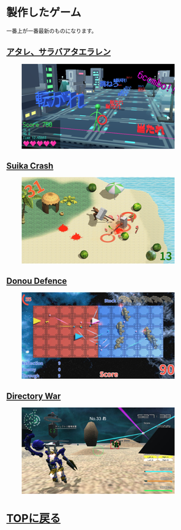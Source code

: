 # 製作したゲーム
一番上が一番最新のものになります。

## [アタレ、サラバアタエラレン](atare_saraba.md)
<figure>
<img src="images/atare/20180401102444.png" width="400px">
<figcaption></figcaption>
</figure>

## [Suika Crash](suika_crash.md)
<figure>
<img src="images/suika_crash/3.png" width="400px">
<figcaption></figcaption>
</figure>

## [Donou Defence](donou_defence.md)
<figure>
<img src="images/donou_defence/dd2.jpg" width="400px">
<figcaption></figcaption>
</figure>

## [Directory War](directory_war.md)
<figure>
<img src="images/DW/dw_3.jpg" width="400px">
<figcaption></figcaption>
</figure>

# [TOPに戻る](index.md)
